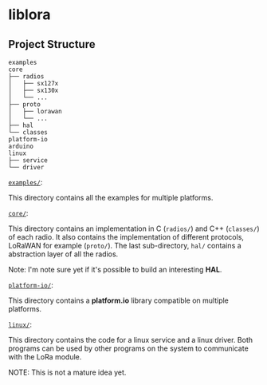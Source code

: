# liblora

## Project Structure

```ascii
examples
core
├── radios
│   ├── sx127x
│   ├── sx130x
│   └── ...
├── proto
│   ├── lorawan
│   └── ...
├── hal
└── classes
platform-io
arduino
linux
├── service
└── driver
```

<!-- examples -->
<u>`examples/`</u>:

This directory contains all the examples for multiple platforms.

<!-- core -->
<u>`core/`</u>:

This directory contains an implementation in C (`radios/`) and C++ (`classes/`) of each radio. It also contains the implementation of different protocols, LoRaWAN for example (`proto/`). The last sub-directory, `hal/` contains a abstraction layer of all the radios.

Note: I'm note sure yet if it's possible to build an interesting **HAL**.

<!-- platform.io -->
<u>`platform-io/`</u>:

This directory contains a **platform.io** library compatible on multiple platforms.

<!-- linux -->
<u>`linux/`</u>:

This directory contains the code for a linux service and a linux driver. Both programs can be used by other programs on the system to communicate with the LoRa module.

NOTE: This is not a mature idea yet.